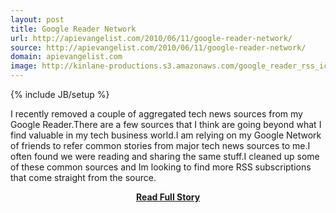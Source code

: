 ```yaml
---
layout: post
title: Google Reader Network
url: http://apievangelist.com/2010/06/11/google-reader-network/
source: http://apievangelist.com/2010/06/11/google-reader-network/
domain: apievangelist.com
image: http://kinlane-productions.s3.amazonaws.com/google_reader_rss_icons.jpg
---
```

{% include JB/setup %}<p>I recently removed a couple of aggregated tech news sources from my Google Reader.There are a few sources that I think are going beyond what I find valuable in my tech business world.I am relying on my Google Network of friends to refer common stories from major tech news sources to me.I often found we were reading and sharing the same stuff.I cleaned up some of these common sources and Im looking to find more RSS subscriptions that come straight from the source.</p>
<center><p><a href="http://apievangelist.com/2010/06/11/google-reader-network/" style='padding:25px; font-sze:18px; font-weight: bold;'>Read Full Story</a></p></center>
